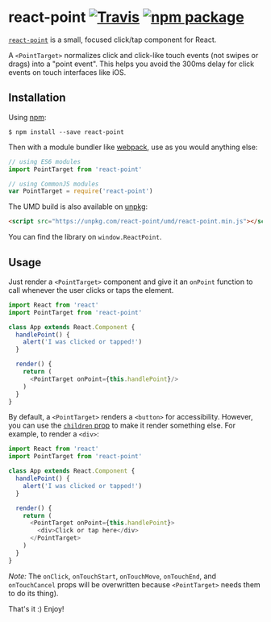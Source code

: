 # react-point [![Travis][build-badge]][build] [![npm package][npm-badge]][npm]

[build-badge]: https://img.shields.io/travis/ReactTraining/react-point/master.svg?style=flat-square
[build]: https://travis-ci.org/ReactTraining/react-point

[npm-badge]: https://img.shields.io/npm/v/react-point.svg?style=flat-square
[npm]: https://www.npmjs.org/package/react-point

[`react-point`](https://www.npmjs.com/package/react-point) is a small, focused click/tap component for React.

A `<PointTarget>` normalizes click and click-like touch events (not swipes or drags) into a "point event". This helps you avoid the 300ms delay for click events on touch interfaces like iOS.

## Installation

Using [npm](https://www.npmjs.com/):

    $ npm install --save react-point

Then with a module bundler like [webpack](https://webpack.github.io/), use as you would anything else:

```js
// using ES6 modules
import PointTarget from 'react-point'

// using CommonJS modules
var PointTarget = require('react-point')
```

The UMD build is also available on [unpkg](https://unpkg.com):

```html
<script src="https://unpkg.com/react-point/umd/react-point.min.js"></script>
```

You can find the library on `window.ReactPoint`.

## Usage

Just render a `<PointTarget>` component and give it an `onPoint` function to call whenever the user clicks or taps the element.

```js
import React from 'react'
import PointTarget from 'react-point'

class App extends React.Component {
  handlePoint() {
    alert('I was clicked or tapped!')
  }

  render() {
    return (
      <PointTarget onPoint={this.handlePoint}/>
    )
  }
}
```

By default, a `<PointTarget>` renders a `<button>` for accessibility. However, you can use the [`children` prop](https://facebook.github.io/react/tips/children-props-type.html) to make it render something else. For example, to render a `<div>`:

```js
import React from 'react'
import PointTarget from 'react-point'

class App extends React.Component {
  handlePoint() {
    alert('I was clicked or tapped!')
  }

  render() {
    return (
      <PointTarget onPoint={this.handlePoint}>
        <div>Click or tap here</div>
      </PointTarget>
    )
  }
}
```

*Note:* The `onClick`, `onTouchStart`, `onTouchMove`, `onTouchEnd`, and `onTouchCancel` props will be overwritten because `<PointTarget>` needs them to do its thing).

That's it :) Enjoy!
